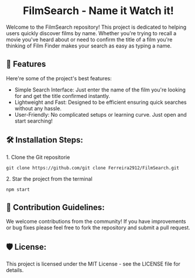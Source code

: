 <h1 align="center" id="title">FilmSearch - Name it Watch it!</h1>

<p id="description">Welcome to the FilmSearch repository! This project is dedicated to helping users quickly discover films by name. Whether you're trying to recall a movie you've heard about or need to confirm the title of a film you're thinking of Film Finder makes your search as easy as typing a name.</p>

  
  
<h2>🧐 Features</h2>

Here're some of the project's best features:

*   Simple Search Interface: Just enter the name of the film you're looking for and get the title confirmed instantly.
*   Lightweight and Fast: Designed to be efficient ensuring quick searches without any hassle.
*   User-Friendly: No complicated setups or learning curve. Just open and start searching!

<h2>🛠️ Installation Steps:</h2>

<p>1. Clone the Git repositorie</p>

```
git clone https://github.com/git clone Ferreira2912/FilmSearch.git
```

<p>2. Star the project from the terminal</p>

```
npm start
```

<h2>🍰 Contribution Guidelines:</h2>

We welcome contributions from the community! If you have improvements or bug fixes please feel free to fork the repository and submit a pull request.

  
<h2>🛡️ License:</h2>

This project is licensed under the MIT License - see the LICENSE file for details.
